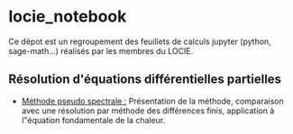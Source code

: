 # locie_notebook
Ce dépot est un regroupement des feuillets de calculs jupyter (python, sage-math...) réalisés par les membres du LOCIE.

## Résolution d'équations différentielles partielles

 - [Méthode pseudo spectrale :](http://nbviewer.ipython.org/github/locie/locie_notebook/blob/master/tchebychev-diff.ipynb "Lien feuillet pseudo-spectral")
 Présentation de la méthode, comparaison avec une résolution par méthode des différences finis, application à l"équation fondamentale de la chaleur.
